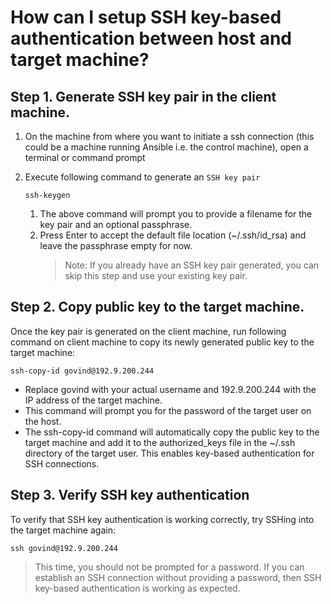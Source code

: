 # How can I setup SSH key-based authentication between host and target machine?

## Step 1. Generate SSH key pair in the client machine.

1. On the machine from where you want to initiate a ssh connection (this could be a machine running Ansible i.e. the control machine), open a terminal or command prompt
2. Execute following command to generate an `SSH key pair`
   
    ```
    ssh-keygen
    ```

    1. The above command will prompt you to provide a filename for the key pair and an optional passphrase.
    2. Press Enter to accept the default file location (~/.ssh/id_rsa) and leave the passphrase empty for now.
        > Note: If you already have an SSH key pair generated, you can skip this step and use your existing key pair.

## Step 2. Copy public key to the target machine.

Once the key pair is generated on the client machine, run following command on client machine to copy its newly generated public key to the target machine:

```
ssh-copy-id govind@192.9.200.244
```

- Replace govind with your actual username and 192.9.200.244 with the IP address of the target machine.
- This command will prompt you for the password of the target user on the host.
- The ssh-copy-id command will automatically copy the public key to the target machine and add it to the authorized_keys file in the ~/.ssh directory of the target user. This enables key-based authentication for SSH connections.

## Step 3. Verify SSH key authentication

To verify that SSH key authentication is working correctly, try SSHing into the target machine again:

```
ssh govind@192.9.200.244
```

> This time, you should not be prompted for a password. If you can establish an SSH connection without providing a password, then SSH key-based authentication is working as expected.
